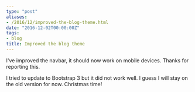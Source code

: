 ```yaml
---
type: "post"
aliases:
- /2016/12/improved-the-blog-theme.html
date: "2016-12-02T00:00:00Z"
tags:
- blog
title: Improved the blog theme
---
```


I've improved the navbar, it should now work on mobile devices. Thanks for
reporting this.

I tried to update to Bootstrap 3 but it did not work well. I guess I will stay
on the old version for now. Christmas time!

